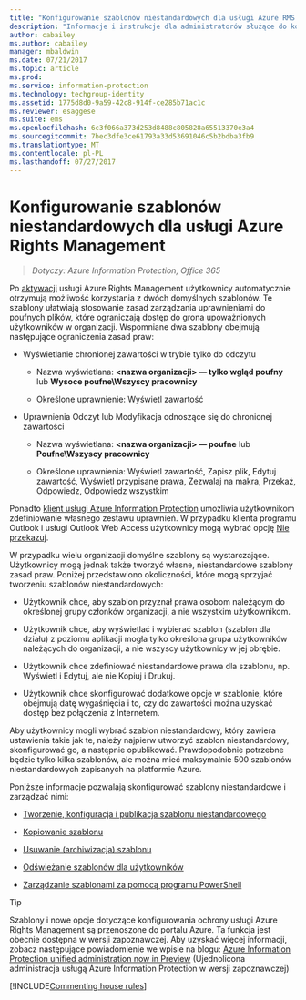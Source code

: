 ```yaml
---
title: "Konfigurowanie szablonów niestandardowych dla usługi Azure RMS — AIP"
description: "Informacje i instrukcje dla administratorów służące do konfigurowania szablonów praw użytkowania i zarządzania nimi. Szablony ułatwiają użytkownikom i innym administratorom stosowanie zasad umożliwiających dostęp do poufnych plików tylko autoryzowanym użytkownikom."
author: cabailey
ms.author: cabailey
manager: mbaldwin
ms.date: 07/21/2017
ms.topic: article
ms.prod: 
ms.service: information-protection
ms.technology: techgroup-identity
ms.assetid: 1775d8d0-9a59-42c8-914f-ce285b71ac1c
ms.reviewer: esaggese
ms.suite: ems
ms.openlocfilehash: 6c3f066a373d253d8488c805828a65513370e3a4
ms.sourcegitcommit: 7bec3dfe3ce61793a33d53691046c5b2bdba3fb9
ms.translationtype: MT
ms.contentlocale: pl-PL
ms.lasthandoff: 07/27/2017
---
```

# <a name="configuring-custom-templates-for-the-azure-rights-management-service"></a>Konfigurowanie szablonów niestandardowych dla usługi Azure Rights Management

>*Dotyczy: Azure Information Protection, Office 365*

Po [aktywacji](activate-service.md) usługi Azure Rights Management użytkownicy automatycznie otrzymują możliwość korzystania z dwóch domyślnych szablonów. Te szablony ułatwiają stosowanie zasad zarządzania uprawnieniami do poufnych plików, które ograniczają dostęp do grona upoważnionych użytkowników w organizacji. Wspomniane dwa szablony obejmują następujące ograniczenia zasad praw:

-   Wyświetlanie chronionej zawartości w trybie tylko do odczytu

    -   Nazwa wyświetlana: **&lt;nazwa organizacji&gt; — tylko wgląd poufny** lub **Wysoce poufne\Wszyscy pracownicy**

    -   Określone uprawnienie: Wyświetl zawartość

-   Uprawnienia Odczyt lub Modyfikacja odnoszące się do chronionej zawartości

    -   Nazwa wyświetlana: **&lt;nazwa organizacji&gt; — poufne** lub **Poufne\Wszyscy pracownicy**

    -   Określone uprawnienia: Wyświetl zawartość, Zapisz plik, Edytuj zawartość, Wyświetl przypisane prawa, Zezwalaj na makra, Przekaż, Odpowiedz, Odpowiedz wszystkim

Ponadto [klient usługi Azure Information Protection](../rms-client/aip-client.md) umożliwia użytkownikom zdefiniowanie własnego zestawu uprawnień. W przypadku klienta programu Outlook i usługi Outlook Web Access użytkownicy mogą wybrać opcję [Nie przekazuj](../deploy-use/configure-usage-rights.md#do-not-forward-option-for-emails).

W przypadku wielu organizacji domyślne szablony są wystarczające. Użytkownicy mogą jednak także tworzyć własne, niestandardowe szablony zasad praw. Poniżej przedstawiono okoliczności, które mogą sprzyjać tworzeniu szablonów niestandardowych:

-   Użytkownik chce, aby szablon przyznał prawa osobom należącym do określonej grupy członków organizacji, a nie wszystkim użytkownikom.

-   Użytkownik chce, aby wyświetlać i wybierać szablon (szablon dla działu) z poziomu aplikacji mogła tylko określona grupa użytkowników należących do organizacji, a nie wszyscy użytkownicy w jej obrębie.

-   Użytkownik chce zdefiniować niestandardowe prawa dla szablonu, np. Wyświetl i Edytuj, ale nie Kopiuj i Drukuj.

-   Użytkownik chce skonfigurować dodatkowe opcje w szablonie, które obejmują datę wygaśnięcia i to, czy do zawartości można uzyskać dostęp bez połączenia z Internetem.

Aby użytkownicy mogli wybrać szablon niestandardowy, który zawiera ustawienia takie jak te, należy najpierw utworzyć szablon niestandardowy, skonfigurować go, a następnie opublikować. Prawdopodobnie potrzebne będzie tylko kilka szablonów, ale można mieć maksymalnie 500 szablonów niestandardowych zapisanych na platformie Azure. 

Poniższe informacje pozwalają skonfigurować szablony niestandardowe i zarządzać nimi:

-   [Tworzenie, konfiguracja i publikacja szablonu niestandardowego](create-template.md)

-   [Kopiowanie szablonu](copy-template.md)

-   [Usuwanie (archiwizacja) szablonu](remove-template.md)

-   [Odświeżanie szablonów dla użytkowników](refresh-templates.md)

-   [Zarządzanie szablonami za pomocą programu PowerShell](configure-templates-with-powershell.md)

> [!TIP]
> Szablony i nowe opcje dotyczące konfigurowania ochrony usługi Azure Rights Management są przenoszone do portalu Azure. Ta funkcja jest obecnie dostępna w wersji zapoznawczej. Aby uzyskać więcej informacji, zobacz następujące powiadomienie we wpisie na blogu: [Azure Information Protection unified administration now in Preview](https://blogs.technet.microsoft.com/enterprisemobility/2017/04/26/azure-information-protection-unified-administration-now-in-preview/) (Ujednolicona administracja usługą Azure Information Protection w wersji zapoznawczej) 


[!INCLUDE[Commenting house rules](../includes/houserules.md)]

